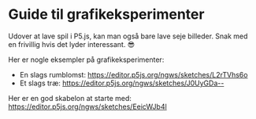 # Guide til grafikeksperimenter

Udover at lave spil i P5.js, kan man også bare lave seje billeder. Snak med en frivillig hvis det lyder interessant. 😎

Her er nogle eksempler på grafikeksperimenter:

- En slags rumblomst: https://editor.p5js.org/ngws/sketches/L2rTVhs6o
- Et slags træ: https://editor.p5js.org/ngws/sketches/J0UyGDa--

Her er en god skabelon at starte med: https://editor.p5js.org/ngws/sketches/EeicWJb4l
